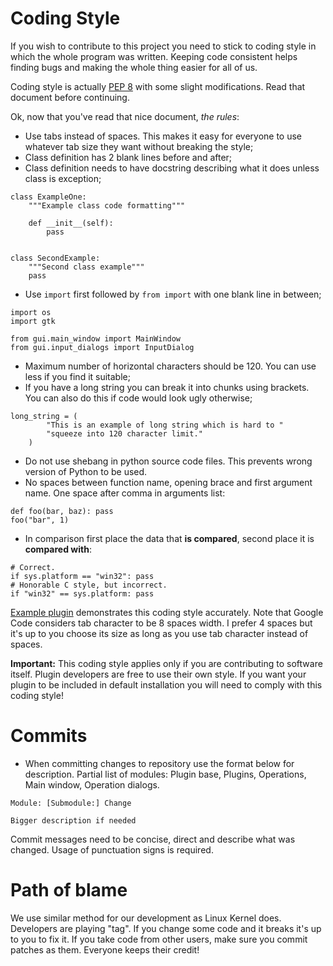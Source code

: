 # Coding Style #

If you wish to contribute to this project you need to stick to coding style in which the whole program was written. Keeping code consistent helps finding bugs and making the whole thing easier for all of us.

Coding style is actually [PEP 8](http://www.python.org/dev/peps/pep-0008/) with some slight modifications. Read that document before continuing.

Ok, now that you've read that nice document, _the rules_:
  * Use tabs instead of spaces. This makes it easy for everyone to use whatever tab size they want without breaking the style;
  * Class definition has 2 blank lines before and after;
  * Class definition needs to have docstring describing what it does unless class is exception;
```
class ExampleOne:
    """Example class code formatting"""

    def __init__(self):
        pass


class SecondExample:
    """Second class example"""
    pass
```
  * Use `import` first followed by `from import` with one blank line in between;
```
import os
import gtk

from gui.main_window import MainWindow
from gui.input_dialogs import InputDialog
```
  * Maximum number of horizontal characters should be 120. You can use less if you find it suitable;
  * If you have a long string you can break it into chunks using brackets. You can also do this if code would look ugly otherwise;
```
long_string = (
        "This is an example of long string which is hard to "
        "squeeze into 120 character limit."
    )
```
  * Do not use shebang in python source code files. This prevents wrong version of Python to be used.
  * No spaces between function name, opening brace and first argument name. One space after comma in arguments list:
```
def foo(bar, baz): pass
foo("bar", 1)
```
  * In comparison first place the data that **is compared**, second place it is **compared with**:
```
# Correct.
if sys.platform == "win32": pass
# Honorable C style, but incorrect.
if "win32" == sys.platform: pass
```

[Example plugin](PluginExample.md) demonstrates this coding style accurately. Note that Google Code considers tab character to be 8 spaces width. I prefer 4 spaces but it's up to you choose its size as long as you use tab character instead of spaces.

**Important:** This coding style applies only if you are contributing to software itself. Plugin developers are free to use their own style. If you want your plugin to be included in default installation you will need to comply with this coding style!

# Commits #

  * When committing changes to repository use the format below for description. Partial list of modules: Plugin base, Plugins, Operations, Main window, Operation dialogs.
```
Module: [Submodule:] Change

Bigger description if needed
```

Commit messages need to be concise, direct and describe what was changed. Usage of punctuation signs is required.

# Path of blame #
We use similar method for our development as Linux Kernel does. Developers are playing "tag". If you change some code and it breaks it's up to you to fix it. If you take code from other users, make sure you commit patches as them. Everyone keeps their credit!